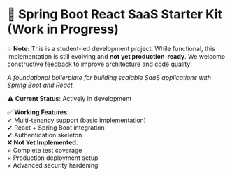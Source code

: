 # 🚀 Spring Boot React SaaS Starter Kit (Work in Progress)

💡 **Note:** This is a student-led development project. While functional, this implementation is still evolving and **not yet production-ready**. We welcome constructive feedback to improve architecture and code quality!

*A foundational boilerplate for building scalable SaaS applications with Spring Boot and React.*

⚠ **Current Status**: Actively in development


✅ **Working Features**:  
✔ Multi-tenancy support (basic implementation)  
✔ React + Spring Boot integration  
✔ Authentication skeleton  
❌ **Not Yet Implemented**:  
× Complete test coverage  
× Production deployment setup  
× Advanced security hardening

